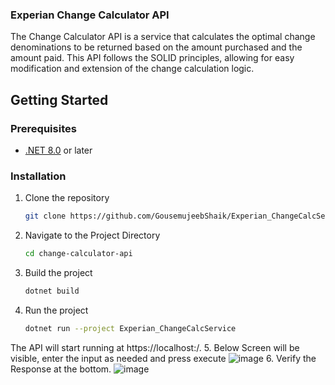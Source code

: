 ### Experian Change Calculator API

The Change Calculator API is a service that calculates the optimal change denominations to be returned based on the amount purchased and the amount paid. This API follows the SOLID principles, allowing for easy modification and extension of the change calculation logic.

## Getting Started

### Prerequisites

- [.NET 8.0](https://dotnet.microsoft.com/download) or later

### Installation

1. Clone the repository
   ```sh
   git clone https://github.com/GousemujeebShaik/Experian_ChangeCalcService.git
2. Navigate to the Project Directory
   ```sh
   cd change-calculator-api
3. Build the project
   ```sh
   dotnet build
4. Run the project
   ```sh
   dotnet run --project Experian_ChangeCalcService

The API will start running at https://localhost:<PORT>/.
5. Below Screen will be visible, enter the input as needed and press execute
![image](https://github.com/GousemujeebShaik/Experian_ChangeCalcService/assets/27137841/045ed0ca-442d-4d38-84df-6d37683e1ccf)
6. Verify the Response at the bottom.
![image](https://github.com/GousemujeebShaik/Experian_ChangeCalcService/assets/27137841/6465dace-6ed0-4627-92ce-4e36458603ec)



